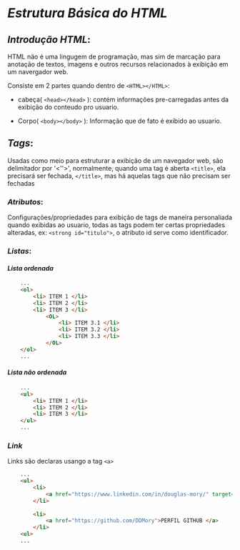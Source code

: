 # ***Estrutura Básica do HTML***

## ***Introdução HTML***:

HTML não é uma lingugem de programação, mas sim de marcação para anotação de textos, imagens e outros recursos relacionados à exibição em um navergador web.

Consiste em 2 partes quando dentro de `<HTML></HTML>`:

- cabeça( `<head></head>` ): contém informações pre-carregadas antes da exibição do conteudo pro usuario.

- Corpo( `<body></body>` ): Informação que de fato é exibido ao usuario.

## ***Tags***:

Usadas como meio para estruturar a exibição de um navegador web, são delimitador por '<''>', normalmente, quando uma tag é aberta `<title>`, ela precisará ser fechada, `</title>`, mas há aquelas tags que não precisam ser fechadas

### ***Atributos***:

Configurações/propriedades para exibição de tags de maneira personaliada quando exibidas ao usuario, todas as tags podem ter certas propriedades alteradas, ex: `<strong id="titulo">`, o atributo id serve como identificador.

### ***Listas***:

#### ***Lista ordenada*** 

```html
    ...
    <ol>
        <li> ITEM 1 </li>
        <li> ITEM 2 </li>
        <li> ITEM 3 </li>
            <OL>
                <li> ITEM 3.1 </li>
                <li> ITEM 3.2 </li>
                <li> ITEM 3.3 </li>
            </OL>
    </ol>
    ...

```

#### ***Lista não ordenada***

```html
    ...
    <ul>
        <li> ITEM 1 </li>
        <li> ITEM 2 </li>
        <li> ITEM 3 </li>
    </ul>
    ...
```

### ***Link***

Links são declaras usango a tag `<a>`

```html
    ...
    <ul>
        <li>
            <a href="https://www.linkedin.com/in/douglas-mory/" target="_self">PERFIL LINKEDIN </a>
        </li>
        
        <li>
            <a href="https://github.com/DDMory">PERFIL GITHUB </a>
        </li>
    <ul>    
    ...
```